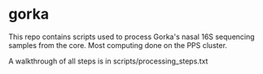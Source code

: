 gorka
=====

This repo contains scripts used to process Gorka's nasal 16S sequencing samples from the core. Most computing done on the PPS cluster.

A walkthrough of all steps is in scripts/processing_steps.txt
